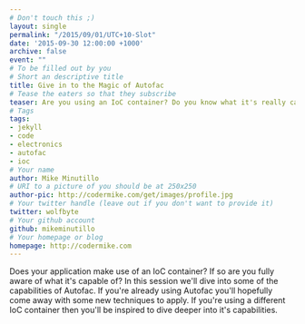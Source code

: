```yaml
---
# Don't touch this ;)
layout: single
permalink: "/2015/09/01/UTC+10-Slot"
date: '2015-09-30 12:00:00 +1000'
archive: false
event: ""
# To be filled out by you
# Short an descriptive title
title: Give in to the Magic of Autofac
# Tease the eaters so that they subscribe
teaser: Are you using an IoC container? Do you know what it's really capable of?
# Tags
tags:
- jekyll
- code
- electronics
- autofac
- ioc
# Your name
author: Mike Minutillo
# URI to a picture of you should be at 250x250
author-pic: http://codermike.com/get/images/profile.jpg
# Your twitter handle (leave out if you don't want to provide it)
twitter: wolfbyte
# Your github account
github: mikeminutillo
# Your homepage or blog
homepage: http://codermike.com
---
```

Does your application make use of an IoC container? If so are you fully aware of what it's capable of? In this session we'll dive into some of the capabilities of Autofac. If you're already using Autofac you'll hopefully come away with some new techniques to apply. If you're using a different IoC container then you'll be inspired to dive deeper into it's capabilities.
